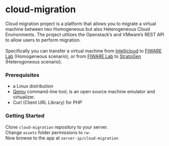 # cloud-migration
Cloud migration project is a platform that allows you to migrate a virtual machine between two Homogeneous but also  Heterogeneous Cloud Environments. The project utilizes the Openstack’s and VMware’s REST API to allow users to perform migration.
<br><br>
Specifically you can transfer a virtual machine from <a href="http://cloud.intellicloud.tuc.gr/">Intellicloud</a> to <a href="https://cloud.lab.fiware.org/">FIWARE Lab</a> (Homogeneous scenario), or from <a href="https://cloud.lab.fiware.org/">FIWARE Lab</a> to <a href="http://www.stratogen.net">StratoGen</a> (Heterogoneous scenario).

<h3>Prerequisites</h3>

<ul>
  <li>a Linux distribution</li>
  <li><a href="http://www.qemu.org/">Qemu</a> command-line tool, is an open source machine emulator and virtualizer.</li>
  <li>Curl (Client URL Library) for PHP</li>
</ul>

<h3>Getting Started</h3>

Clone `cloud-migration` repository to your server.
<br>
Change `assets` folder permissions to `rw-`
<br>
Now browse to the app at `server-ip/cloud-migration`
